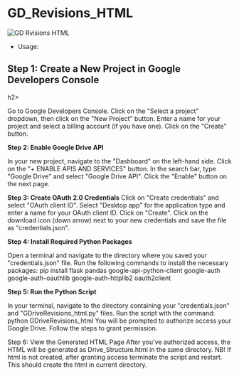 # GD_Revisions_HTML


![GD Rvisions HTML](https://media.makeameme.org/created/revisions-revisions-everywhere.jpg)

- Usage:

<h2>Step 1: Create a New Project in Google Developers Console</h2>h2>


Go to Google Developers Console.
Click on the "Select a project" dropdown, then click on the "New Project" button.
Enter a name for your project and select a billing account (if you have one).
Click on the "Create" button.

**Step 2: Enable Google Drive API**

In your new project, navigate to the "Dashboard" on the left-hand side.
Click on the "+ ENABLE APIS AND SERVICES" button.
In the search bar, type "Google Drive" and select "Google Drive API".
Click the "Enable" button on the next page.

**Step 3: Create OAuth 2.0 Credentials**
Click on "Create credentials" and select "OAuth client ID".
Select "Desktop app" for the application type and enter a name for your OAuth client ID.
Click on "Create".
Click on the download icon (down arrow) next to your new credentials and save the file as "credentials.json".

**Step 4: Install Required Python Packages**

Open a terminal and navigate to the directory where you saved your "credentials.json" file.
Run the following commands to install the necessary packages:
pip install flask pandas google-api-python-client google-auth google-auth-oauthlib google-auth-httplib2 oauth2client

**Step 5: Run the Python Script**

In your terminal, navigate to the directory containing your "credentials.json" and "GDriveRevisions_html.py" files.
Run the script with the command: python GDriveRevisions_html
You will be prompted to authorize access your Google Drive. Follow the steps to grant permission.

Step 6: View the Generated HTML Page
After you've authorized access, the HTML will be generated as Drive_Structure.html in the same directory.
NB! If html is not created, after granting access terminate the script and restart. This should create the html in current directory.

